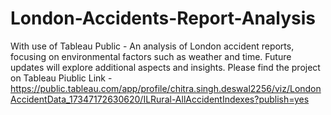 # London-Accidents-Report-Analysis
With use of Tableau Public - An analysis of London accident reports, focusing on environmental factors such as weather and time. Future updates will explore additional aspects and insights.
Please find the project on Tableau Piublic Link - [https://public.tableau.com/app/profile/chitra.singh.deswal2256/viz/LondonAccidentData_17347172630620/ILRural-AllAccidentIndexes?publish=yes
](https://public.tableau.com/app/profile/chitra.singh.deswal2256/vizzes)
